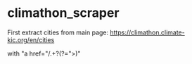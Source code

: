 # climathon_scraper

First extract cities from main page:
https://climathon.climate-kic.org/en/cities

with "a href="/.+?(?=">)"
